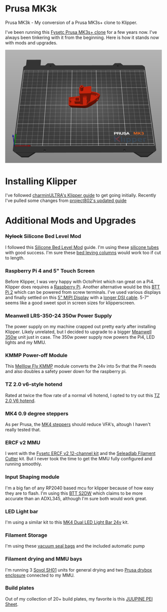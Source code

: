 # Prusa MK3k

Prusa MK3k - My conversion of a Prusa MK3s+ clone to Klipper.

I've been running this [Fysetc Prusa MK3s+ clone](https://s.click.aliexpress.com/e/_oB2yb0x) for a few years now. I've always been tinkering with it from the beginning. Here is how it stands now with mods and upgrades.

![slicer](assets/slicer.png)


# Installing Klipper

I've followed [charminULTRA's Klipper guide](https://github.com/charminULTRA/Klipper-Input-Shaping-MK3S-Upgrade) to get going initially. Recently I've pulled some changes from [project802's updated guide](https://github.com/project802/Klipper-Input-Shaping-MK3S-Upgrade)


# Additional Mods and Upgrades

### ~~Nylock~~ Silicone Bed Level Mod

I followed this [Silicone Bed Level Mod](https://www.schweinert.com/silicone-bed-level-mod-prusa-mk3/) guide. I'm using these [silicone tubes](https://s.click.aliexpress.com/e/_oCNcppl) with good success. I'm sure these [bed leving columns](https://s.click.aliexpress.com/e/_olThvdz) would work too if cut to length.

### Raspberry Pi 4 and 5" Touch Screen

Before Klipper, I was very happy with OctoPrint which ran great on a Pi4. Klipper does requires a [Raspberry Pi](https://s.click.aliexpress.com/e/_on8JnaX). Another alternative would be this [BTT Pi 2](https://s.click.aliexpress.com/e/_oEV29sb) which can be powered from screw terminals. I've used various displays and finally settled on this [5" MIPI Display](https://s.click.aliexpress.com/e/_onpiPqB) with a [longer DSI cable](https://s.click.aliexpress.com/e/_oB68LnZ). 5-7" seems like a good sweet spot in screen sizes for klipperscreen.

### Meanwell LRS-350-24 350w Power Supply

The power supply on my machine crapped out pretty early after installing Klipper. Likely unrelated, but I decided to upgrade to a bigger [Meanwell 350w](https://s.click.aliexpress.com/e/_oExWxLh) unit just in case. The 350w power supply now powers the Pi4, LED lights and my MMU.

### KMMP Power-off Module

This [Melllow Fly KMMP](https://s.click.aliexpress.com/e/_oBRjS79) module converts the 24v into 5v that the Pi needs and also doubles a safety power down for the raspberry pi.

### TZ 2.0 v6-style hotend

Rated at twice the flow rate of a normal v6 hotend, I opted to try out this [TZ 2.0 V6 hotend](https://s.click.aliexpress.com/e/_oofLEeJ).

### MK4 0.9 degree steppers

As per Prusa, the [MK4 steppers](https://s.click.aliexpress.com/e/_ok2TuVv) should reduce VFA's, altough I haven't really tested that.

### ERCF v2 MMU

I went with the [Fysetc ERCF v2 12-channel kit](https://s.click.aliexpress.com/e/_opTF3ZV) and the [Seleadlab Filament Cutter](https://s.click.aliexpress.com/e/_okhysFz) kit. But I never took the time to get the MMU fully configured and running smoothly.

### Input Shaping module

I'm a big fan of any RP2040 based mcu for klipper because of how easy they are to flash. I'm using this [BTT S2DW](https://s.click.aliexpress.com/e/_okpRPtH) which claims to be more accurate than an ADXL345, although I'm sure both would work great.

### LED Light bar

I'm using a similar kit to this [MK4 Dual LED Light Bar 24v](https://s.click.aliexpress.com/e/_opsoeDh) kit.

### Filament Storage

I'm using these [vacuum seal bags](https://s.click.aliexpress.com/e/_ooiCgQT) and the included automatic pump

### Filament drying and MMU bays

I'm running 3 [Sovol SH01](https://s.click.aliexpress.com/e/_oFkCFo7) units for general drying and two [Prusa drybox enclosure](https://s.click.aliexpress.com/e/_oBO5Jmf) connected to my MMU.

### Build plates

Out of my collection of 20+ build plates, my favorite is this [JUUPINE PEI Sheet](https://s.click.aliexpress.com/e/_oEQbZIX). 
